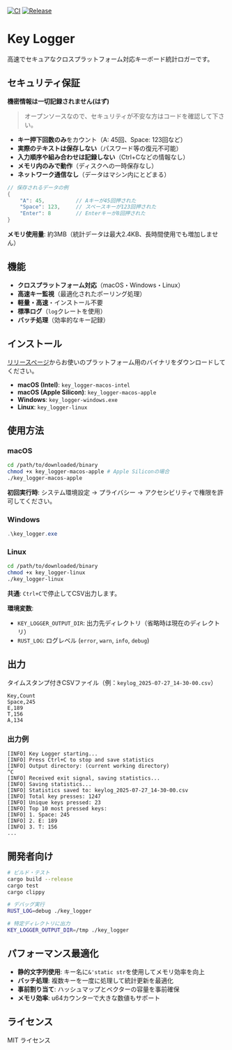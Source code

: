 [![CI](https://github.com/okawak/key_logger/actions/workflows/ci.yml/badge.svg)](https://github.com/okawak/key_logger/actions/workflows/ci.yml) [![Release](https://github.com/okawak/key_logger/actions/workflows/release.yml/badge.svg)](https://github.com/okawak/key_logger/actions/workflows/release.yml)

# Key Logger

高速でセキュアなクロスプラットフォーム対応キーボード統計ロガーです。

## セキュリティ保証

**機密情報は一切記録されません(はず)**

> オープンソースなので、セキュリティが不安な方はコードを確認して下さい。

- **キー押下回数のみ**をカウント（A: 45回、Space: 123回など）
- **実際のテキストは保存しない**（パスワード等の復元不可能）
- **入力順序や組み合わせは記録しない**（Ctrl+Cなどの情報なし）
- **メモリ内のみで動作**（ディスクへの一時保存なし）
- **ネットワーク通信なし**（データはマシン内にとどまる）

```rust
// 保存されるデータの例
{
    "A": 45,          // Aキーが45回押された
    "Space": 123,     // スペースキーが123回押された
    "Enter": 8        // Enterキーが8回押された
}
```

**メモリ使用量**: 約3MB（統計データは最大2.4KB、長時間使用でも増加しません）

## 機能

- **クロスプラットフォーム対応**（macOS・Windows・Linux）
- **高速キー監視**（最適化されたポーリング処理）
- **軽量・高速**・インストール不要
- **標準ログ**（`log`クレートを使用）
- **バッチ処理**（効率的なキー記録）

## インストール

[リリースページ](https://github.com/okawak/key_logger/releases)からお使いのプラットフォーム用のバイナリをダウンロードしてください。

- **macOS (Intel)**: `key_logger-macos-intel`
- **macOS (Apple Silicon)**: `key_logger-macos-apple`
- **Windows**: `key_logger-windows.exe`
- **Linux**: `key_logger-linux`

## 使用方法

### macOS
```bash
cd /path/to/downloaded/binary
chmod +x key_logger-macos-apple # Apple Siliconの場合
./key_logger-macos-apple
```
**初回実行時**: システム環境設定 → プライバシー → アクセシビリティで権限を許可してください。

### Windows
```powershell
.\key_logger.exe
```

### Linux
```bash
cd /path/to/downloaded/binary
chmod +x key_logger-linux
./key_logger-linux
```

**共通**: `Ctrl+C`で停止してCSV出力します。

**環境変数**:
- `KEY_LOGGER_OUTPUT_DIR`: 出力先ディレクトリ（省略時は現在のディレクトリ）
- `RUST_LOG`: ログレベル (`error`, `warn`, `info`, `debug`)

## 出力

タイムスタンプ付きCSVファイル（例：`keylog_2025-07-27_14-30-00.csv`）

```csv
Key,Count
Space,245
E,189
T,156
A,134
```

### 出力例

```
[INFO] Key Logger starting...
[INFO] Press Ctrl+C to stop and save statistics
[INFO] Output directory: (current working directory)
^C
[INFO] Received exit signal, saving statistics...
[INFO] Saving statistics...
[INFO] Statistics saved to: keylog_2025-07-27_14-30-00.csv
[INFO] Total key presses: 1247
[INFO] Unique keys pressed: 23
[INFO] Top 10 most pressed keys:
[INFO] 1. Space: 245
[INFO] 2. E: 189
[INFO] 3. T: 156
...
```

## 開発者向け

```bash
# ビルド・テスト
cargo build --release
cargo test
cargo clippy

# デバッグ実行
RUST_LOG=debug ./key_logger

# 特定ディレクトリに出力
KEY_LOGGER_OUTPUT_DIR=/tmp ./key_logger
```

## パフォーマンス最適化

- **静的文字列使用**: キー名に`&'static str`を使用してメモリ効率を向上
- **バッチ処理**: 複数キーを一度に処理して統計更新を最適化
- **事前割り当て**: ハッシュマップとベクターの容量を事前確保
- **メモリ効率**: u64カウンターで大きな数値もサポート

## ライセンス

MIT ライセンス
